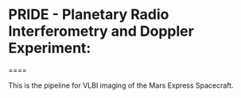 # PRIDE - Planetary Radio Interferometry and Doppler Experiment: 
====

This is the pipeline for VLBI imaging of the Mars Express Spacecraft.
